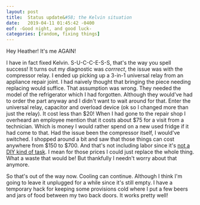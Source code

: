 ```yaml
---
layout: post
title: 	Status update&#58; the Kelvin situation
date:   2019-04-11 01:45:42 -0400
eof: -Good night, and good luck-
categories: [random, fixing things]
---
```


Hey Heather! It's me AGAIN!

I have in fact fixed Kelvin. S-U-C-C-E-S-S, that's the way you spell success!
It turns out my diagnostic was *corrrect*, the issue was with the compressor
relay. I ended up picking up a 3-in-1 universal relay from an appliance repair
joint. I had naively thought that bringing the piece needing replacing would
suffice. That assumption was wrong. They needed the model of the refrigerator
which I had forgotten. Although they would've had to order the part anyway and I
didn't want to wait around for that. Enter the universal relay, capacitor and
overload device (ok so I changed more than just the relay). It cost less than
$20! When I had gone to the repair shop I overheard an employee mention that it
costs about $75 for a visit from a technician. Which is money I would rather
spend on a new used fridge if it had come to that. Had the issue been the
compressor itself, I would've switched. I shopped around a bit and saw that
those things can cost anywhere from $150 to $700. And that's not including labor
since it's [not a DIY kind of task][YT-compressor]. I mean for those prices I
could just replace the whole thing. What a waste that would be! But thankfully I
needn't worry about that anymore.

So that's out of the way now. Cooling can continue. Although I think I'm going
to leave it unplugged for a while since it's still empty. I have a temporary
hack for keeping some provisions cold where I put a few beers and jars of food
between my two back doors. It works pretty well!

[YT-compressor]: https://www.youtube.com/watch?v=Y9vEHXUYM7Q

